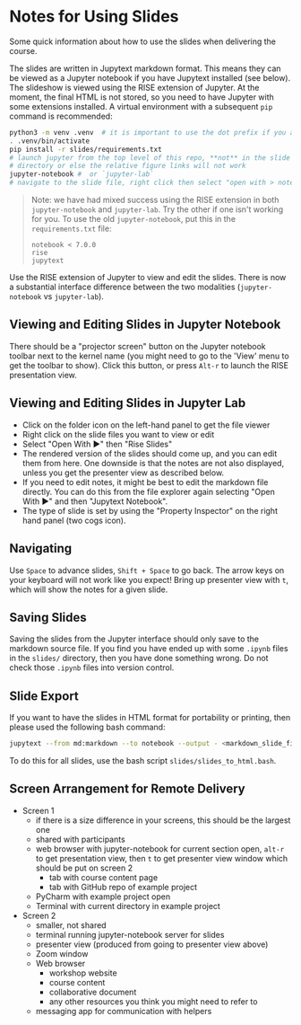 # Notes for Using Slides

Some quick information about how to use the slides when delivering the course.

The slides are written in Jupytext markdown format.
This means they can be viewed as a Jupyter notebook if you have Jupytext installed (see below).
The slideshow is viewed using the RISE extension of Jupyter.
At the moment, the final HTML is not stored,
so you need to have Jupyter with some extensions installed.
A virtual environment with a subsequent `pip` command is recommended:

```bash
python3 -m venv .venv  # it is important to use the dot prefix if you are creating this at the top level of this repo
. .venv/bin/activate
pip install -r slides/requirements.txt 
# launch jupyter from the top level of this repo, **not** in the slide
# directory or else the relative figure links will not work
jupyter-notebook #  or `jupyter-lab`
# navigate to the slide file, right click then select "open with > notebook".
```

> Note: we have had mixed success using the RISE extension in both `jupyter-notebook` and `jupyter-lab`.
> Try the other if one isn't working for you.
> To use the old `jupyter-notebook`, put this in the `requirements.txt` file:
>
> ```requirements
> notebook < 7.0.0
> rise
> jupytext
> ```

Use the RISE extension of Jupyter to view and edit the slides.
There is now a substantial interface difference between the two modalities (`jupyter-notebook` vs `jupyter-lab`).

## Viewing and Editing Slides in Jupyter Notebook

There should be a "projector screen" button on the Jupyter notebook toolbar next to the kernel name
(you might need to go to the 'View' menu to get the toolbar to show).
Click this button, or press `Alt-r` to launch the RISE presentation view.

## Viewing and Editing Slides in Jupyter Lab

- Click on the folder icon on the left-hand panel to get the file viewer
- Right click on the slide files you want to view or edit
- Select "Open With ▶" then "Rise Slides"
- The rendered version of the slides should come up, and you can edit them from here.
  One downside is that the notes are not also displayed, unless you get the presenter view as described below.
- If you need to edit notes, it might be best to edit the markdown file directly.
  You can do this from the file explorer again selecting "Open With ▶" and then "Jupytext Notebook".
- The type of slide is set by using the "Property Inspector" on the right hand panel (two cogs icon).

## Navigating

Use `Space` to advance slides, `Shift + Space` to go back.
The arrow keys on your keyboard will not work like you expect!
Bring up presenter view with `t`, which will show the notes for a given slide.

## Saving Slides

Saving the slides from the Jupyter interface should only save to the markdown source file.
If you find you have ended up with some `.ipynb` files in the `slides/` directory,
then you have done something wrong. Do not check those `.ipynb` files into version control.

## Slide Export

If you want to have the slides in HTML format for portability or printing, then please used the
following bash command:

```bash
jupytext --from md:markdown --to notebook --output - <markdown_slide_file> | jupyter nbconvert --stdin --to slides --embed-images --output <html_output_filename>
```

To do this for all slides, use the bash script `slides/slides_to_html.bash`.

## Screen Arrangement for Remote Delivery

- Screen 1
  - if there is a size difference in your screens, this should be the largest one
  - shared with participants
  - web browser with jupyter-notebook for current section open, `alt-r` to get presentation view,
  then `t` to get presenter view window which should be put on screen 2
    - tab with course content page
    - tab with GitHub repo of example project
  - PyCharm with example project open
  - Terminal with current directory in example project
- Screen 2
  - smaller, not shared
  - terminal running jupyter-notebook server for slides
  - presenter view (produced from going to presenter view above)
  - Zoom window
  - Web browser
    - workshop website
    - course content
    - collaborative document
    - any other resources you think you might need to refer to
  - messaging app for communication with helpers
